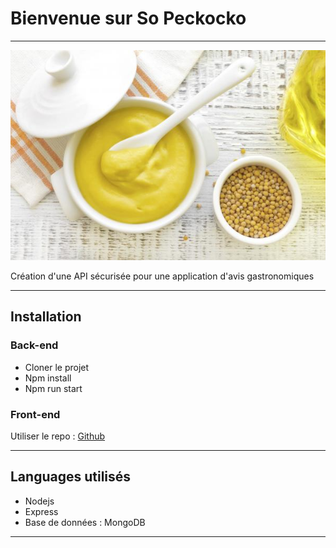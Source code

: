 # Bienvenue sur So Peckocko
-----------------------------------------------
![Zozor](./images/moutarde.jpg1593934057518.jpg)

Création d'une API sécurisée pour une application d'avis gastronomiques

------------------------------------------------

## Installation 

### Back-end

* Cloner le projet 
* Npm install
* Npm run start 

### Front-end

Utiliser le repo : [Github](https://github.com/Jossar-Mukana-Muheta/So_Peckocko.github.io)

------------------------------------------------

## Languages utilisés 

* Nodejs
* Express
* Base de données : MongoDB 

------------------------------------------------